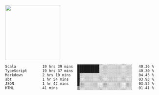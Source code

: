 <img height="180em" src="https://github-readme-stats.vercel.app/api?username=toadkarter&show_icons=true&hide_border=true&&count_private=true&include_all_commits=true" />

<!--START_SECTION:waka-->

```text
Scala            19 hrs 39 mins  ██████████░░░░░░░░░░░░░░░   40.36 %
TypeScript       19 hrs 37 mins  ██████████░░░░░░░░░░░░░░░   40.30 %
Markdown         2 hrs 10 mins   █░░░░░░░░░░░░░░░░░░░░░░░░   04.45 %
sbt              1 hr 54 mins    █░░░░░░░░░░░░░░░░░░░░░░░░   03.93 %
JSON             1 hr 42 mins    █░░░░░░░░░░░░░░░░░░░░░░░░   03.52 %
HTML             41 mins         ▒░░░░░░░░░░░░░░░░░░░░░░░░   01.41 %
```

<!--END_SECTION:waka-->
